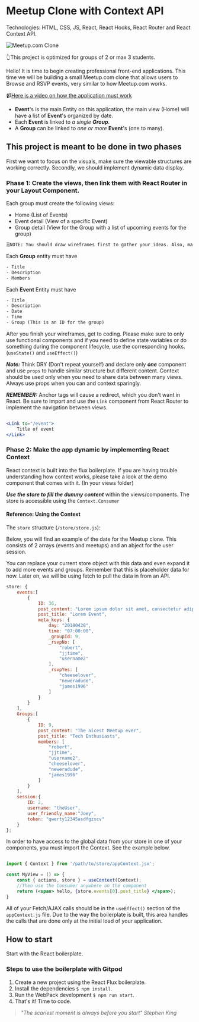 # Meetup Clone with Context API

Technologies: HTML, CSS, JS, React, React Hooks, React Router and React Context API.

![Meetup.com Clone](https://github.com/breatheco-de/exercise-meetup-clone-react/blob/master/preview.png?raw=true)

👆This project is optimized for groups of 2 or max 3 students.

Hello! It is time to begin creating professional front-end applications. This time
we will be building a small Meetup.com clone that allows users to Browse and RSVP events, very similar to how Meetup.com works.

📹[Here is a video on how the application must work](https://github.com/breatheco-de/exercise-meetup-clone-react/blob/master/preview.webm?raw=true)

- **Event**'s is the main Entity on this application, the main view (Home) will have a list of **Event**'s organized by date.
- Each **Event** is linked to _a single **Group**_.
- A **Group** can be linked to _one or more_ **Event**'s (one to many).

## This project is meant to be done in two phases

First we want to focus on the visuals, make sure the viewable structures are working correctly. 
Secondly, we should implement dynamic data display.

### Phase 1: Create the views, then link them with React Router in your Layout Component.

Each group must create the following views:

- Home (List of Events)
- Event detail (View of a specific Event)
- Group detail (View for the Group with a list of upcoming events for the group)

```txt
🗒NOTE: You should draw wireframes first to gather your ideas. Also, make sure to use dummy content initially. PLEASE USE MEETUP.COM AS A DESIGN REFERENCE!
```

Each **Group** entity must have

```txt
- Title
- Description
- Members
```

Each **Event** Entity must have

```txt
- Title
- Description
- Date
- Time
- Group (This is an ID for the group)
```

After you finish your wireframes, get to coding. Please make sure to only use functional components and if you need to define state variables or do something during the component lifecycle, use the corresponding hooks. (`useState()` and `useEffect()`)

***Note:*** Think DRY (Don't repeat yourself) and declare only ***one*** component and use ```props``` to handle similar structure but different content. Context should be used only when you need to share data between many views. Always use props when you can and context sparingly.

***REMEMBER:*** Anchor tags will cause a redirect, which you don't want in React. Be sure to import and use the ```Link``` component from React Router to implement the navigation between views.

```jsx

<Link to="/event">
    Title of event
</Link>
```

### Phase 2: Make the app dynamic by implementing React Context

React context is built into the flux boilerplate. If you are having trouble understanding how context works, please take a look at the demo component that comes with it. (In your views folder)

***Use the store to fill the dummy content*** within the views/components. The store is accessible using the ```Context.Consumer```

#### Reference: Using the Context

The `store` structure (```/store/store.js```):

Below, you will find an example of the date for the Meetup clone. This consists of 2 arrays (events and meetups) and an abject for the user session.

You can replace your current store object with this data and even expand it to add more events and groups. Remember that this is placeholder data for now. Later on, we will be using fetch to pull the data in from an API.

```javascript
store: {
    events:[
        {
            ID: 36,
            post_content: "Lorem ipsum dolor sit amet, consectetur adipiscing elit. Sed nec libero consectetur risus vehicula interdum eu at elit. Proin a commodo erat, eu molestie ipsum. Aliquam tristique nunc a est tristique, et convallis risus ullamcorper. Fusce nec massa ac enim pellentesque ornare. Pellentesque non sapien varius, pellentesque tellus sit amet, facilisis justo. Duis rhoncus nunc id elementum dapibus. Sed dictum lacinia vestibulum.",
            post_title: "Lorem Event",
            meta_keys: {
                day: "20180428",
                time: "07:00:00",
                _groupId: 9,
                _rsvpNo: [
                    "robert",
                    "jjtime",
                    "username2"
                ],
                _rsvpYes: [
                    "cheeselover",
                    "neweradude",
                    "james1996"
                ]
            }
        }
    ],
    Groups:[
        {
            ID: 9,
            post_content: "The nicest Meetup ever",
            post_title: "Tech Enthusiasts",
            members: [
                "robert",
                "jjtime",
                "username2",
                "cheeselover",
                "neweradude",
                "james1996"
            ]
        }
    ],
    session:{
        ID: 2,
        username: "theUser",
        user_friendly_name:"Joey",
        token: "qwerty12345asdfgzxcv"
    }
};
```

In order to have access to the global data from your store in one of your components, you must import the Context. See the example below.

```jsx

import { Context } from '/path/to/store/appContext.jsx';

const MyView = () => {
    const { actions, store } = useContext(Context);
    //Then use the Consumer anywhere on the component
    return (<span> hello, {store.events[0].post_title} </span>);
}
```

All of your Fetch/AJAX calls should be in the `useEffect()` section of the `appContext.js` file. Due to the way the boilerplate is built, this area handles the calls that are done only at the initial load of your application.

## How to start

Start with the React boilerplate.

### Steps to use the boilerplate with Gitpod

1. Create a new project using the React Flux boilerplate.
2. Install the dependencies `$ npm install`.
3. Run the WebPack development `$ npm run start`.
4. That's it! Time to code.

> _"The scariest moment is always before you start"_
> _Stephen King_
